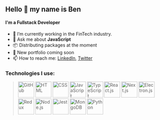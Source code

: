 ## Hello 👋 my name is Ben

#### I'm a Fullstack Developer

- 🌱 I’m currently working in the FinTech industry.
- 💬 Ask me about <b>JavaScript</b>
- 📦 Distributing packages at the moment
- 🧠 New portfolio coming soon
- 📫 How to reach me: [LinkedIn](https://www.linkedin.com/in/ben-elferink-37ba251b9/), [Twitter](https://twitter.com/BenElferink)

### Technologies I use:

> <img src='https://github.com/belferink1996/belferink1996/blob/main/icons/github.svg' alt='GitHub' height='50' /> <img src='https://github.com/belferink1996/belferink1996/blob/main/icons/html.svg' alt='HTML' height='50' /> <img src='https://github.com/belferink1996/belferink1996/blob/main/icons/css.svg' alt='CSS' height='50' /> <img src='https://github.com/belferink1996/belferink1996/blob/main/icons/javascript.svg' alt='JavaScript' height='50' /> <img src='https://github.com/belferink1996/belferink1996/blob/main/icons/typescript.svg' alt='TypeScript' height='50' /> <img src='https://github.com/belferink1996/belferink1996/blob/main/icons/react.svg' alt='React.js' height='50' /> <img src='https://github.com/belferink1996/belferink1996/blob/main/icons/next.svg' alt='Next.js' height='50' /> <img src='https://github.com/belferink1996/belferink1996/blob/main/icons/electron.svg' alt='Electron.js' height='50' /> <img src='https://github.com/belferink1996/belferink1996/blob/main/icons/redux.svg' alt='Redux' height='50' /> <img src='https://github.com/belferink1996/belferink1996/blob/main/icons/nodejs.svg' alt='Node.js' height='50' /> <img src='https://github.com/belferink1996/belferink1996/blob/main/icons/jest.svg' alt='Jest' height='50' /> <img src='https://github.com/belferink1996/belferink1996/blob/main/icons/mongodb.svg' alt='MongoDB' height='50' /> <img src='https://github.com/belferink1996/belferink1996/blob/main/icons/python.svg' alt='Python' height='50' />

